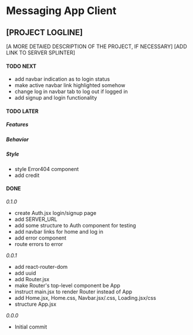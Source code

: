 # Messaging App Client

## [PROJECT LOGLINE]

[A MORE DETAIED DESCRIPTION OF THE PROJECT, IF NECESSARY]
[ADD LINK TO SERVER SPLINTER]

#### TODO NEXT

- add navbar indication as to login status
- make active navbar link highlighted somehow
- change log in navbar tab to log out if logged in
- add signup and login functionality

#### TODO LATER

##### Features

##### Behavior

##### Style

- style Error404 component
- add credit

#### DONE

_0.1.0_

- create Auth.jsx login/signup page
- add SERVER_URL
- add some structure to Auth component for testing
- add navbar links for home and log in
- add error component
- route errors to error

_0.0.1_

- add react-router-dom
- add uuid
- add Router.jsx
- make Router's top-level component be App
- instruct main.jsx to render Router instead of App
- add Home.jsx, Home.css, Navbar.jsx/.css, Loading.jsx/css
- structure App.jsx

_0.0.0_

- Initial commit
